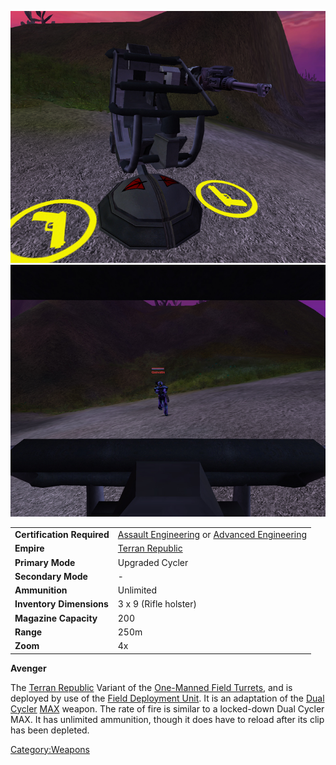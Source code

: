 ![](images/Avenger.jpg "fig:Avenger.jpg")
![](images/AvengerInside.jpg "fig:AvengerInside.jpg")

|                            |                                                                                                                        |
| -------------------------- | ---------------------------------------------------------------------------------------------------------------------- |
| **Certification Required** | [Assault Engineering](Assault_Engineering.md "wikilink") or [Advanced Engineering](Advanced_Engineering.md "wikilink") |
| **Empire**                 | [Terran Republic](Terran_Republic.md "wikilink")                                                                       |
| **Primary Mode**           | Upgraded Cycler                                                                                                        |
| **Secondary Mode**         | \-                                                                                                                     |
| **Ammunition**             | Unlimited                                                                                                              |
| **Inventory Dimensions**   | 3 x 9 (Rifle holster)                                                                                                  |
| **Magazine Capacity**      | 200                                                                                                                    |
| **Range**                  | 250m                                                                                                                   |
| **Zoom**                   | 4x                                                                                                                     |

**Avenger**

The [Terran Republic](Terran_Republic.md "wikilink") Variant of the
[One-Manned Field Turrets](One-Manned_Field_Turret.md "wikilink"), and is
deployed by use of the [Field Deployment
Unit](Field_Deployment_Unit.md "wikilink"). It is an adaptation of the
[Dual Cycler](Dual_Cycler.md "wikilink") [MAX](MAX.md "wikilink") weapon. The
rate of fire is similar to a locked-down Dual Cycler MAX. It has
unlimited ammunition, though it does have to reload after its clip has
been depleted.

[Category:Weapons](Category:Weapons.md "wikilink")
